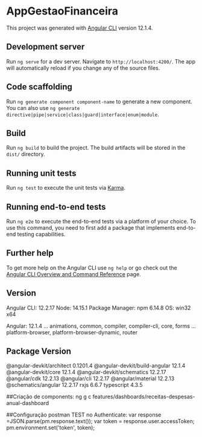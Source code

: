 # AppGestaoFinanceira

This project was generated with [Angular CLI](https://github.com/angular/angular-cli) version 12.1.4.

## Development server

Run `ng serve` for a dev server. Navigate to `http://localhost:4200/`. The app will automatically reload if you change any of the source files.

## Code scaffolding

Run `ng generate component component-name` to generate a new component. You can also use `ng generate directive|pipe|service|class|guard|interface|enum|module`.

## Build

Run `ng build` to build the project. The build artifacts will be stored in the `dist/` directory.

## Running unit tests

Run `ng test` to execute the unit tests via [Karma](https://karma-runner.github.io).

## Running end-to-end tests

Run `ng e2e` to execute the end-to-end tests via a platform of your choice. To use this command, you need to first add a package that implements end-to-end testing capabilities.

## Further help

To get more help on the Angular CLI use `ng help` or go check out the [Angular CLI Overview and Command Reference](https://angular.io/cli) page.

## Version
Angular CLI: 12.2.17
Node: 14.15.1
Package Manager: npm 6.14.8
OS: win32 x64

Angular: 12.1.4
... animations, common, compiler, compiler-cli, core, forms
... platform-browser, platform-browser-dynamic, router

Package                         Version
---------------------------------------------------------
@angular-devkit/architect       0.1201.4
@angular-devkit/build-angular   12.1.4
@angular-devkit/core            12.1.4
@angular-devkit/schematics      12.2.17
@angular/cdk                    12.2.13
@angular/cli                    12.2.17
@angular/material               12.2.13
@schematics/angular             12.2.17
rxjs                            6.6.7
typescript                      4.3.5

##Criação de components:
ng g c features/dashboards/receitas-despesas-anual-dashboard

##Configuração postman TEST no Authenticate:
var response =JSON.parse(pm.response.text());
var token = response.user.accessToken;
pm.environment.set('token', token);